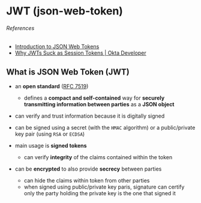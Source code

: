 # JWT (json-web-token) 

###### References
- [Introduction to JSON Web Tokens](https://jwt.io/introduction)
- [Why JWTs Suck as Session Tokens | Okta Developer](https://developer.okta.com/blog/2017/08/17/why-jwts-suck-as-session-tokens)

## What is JSON Web Token (JWT)
- an **open standard** ([RFC 7519](https://tools.ietf.org/html/rfc7519))
    - defines a **compact and self-contained** way for **securely transmitting information between parties** as a **JSON object**
- can verify and trust information because it is digitally signed
- can be signed using a secret (with the `HMAC` algorithm) or a public/private key pair (using `RSA` or `ECDSA`)

- main usage is **signed tokens**
    - can verify **integrity** of the claims contained within the token
- can be **encrypted** to also provide **secrecy** between parties
    - can hide the claims within token from other parties
    - when signed using public/private key paris, signature can certify only the party holding the private key is the one that signed it

